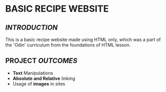 # <Strong>BASIC RECIPE</Strong> WEBSITE
## <strong><em>INTRODUCTION</em></strong>
<p>
    This is a basic recipe website made using HTML only, which was a part of the 'Odin' curriculum from the foundations of HTML lesson.  
</p>


## <strong>PROJECT <em>OUTCOMES</em></strong>
<ul>
    <li> <Strong>Text</Strong> Manipulations
    <li> <Strong>Absolute and Relative</Strong> linking
    <li> Usage of <Strong>images</strong> in sites 
</ul>
